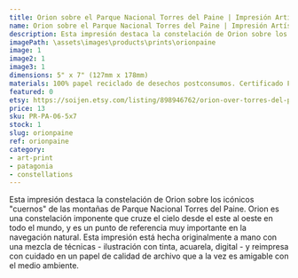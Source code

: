 ```yaml
---
title: Orion sobre el Parque Nacional Torres del Paine | Impresión Artística | Patagonia Chilena | Cielo Austral
name: Orion sobre el Parque Nacional Torres del Paine | Impresión Artística | Patagonia Chilena | Cielo Austral
description: Esta impresión destaca la constelación de Orion sobre los icónicos "cuernos" de las montañas de Parque Nacional Torres del Paine. Esta impresión está hecha originalmente a mano con una mezcla de técnicas - ilustración con tinta, acuarela, digital - y reimpresa con cuidado en un papel de calidad de archivo que a la vez es amigable con el medio ambiente.
imagePath: \assets\images\products\prints\orionpaine
image: 1
image2: 1
image3: 1
dimensions: 5" x 7" (127mm x 178mm)
materials: 100% papel reciclado de desechos postconsumos. Certificado FSC
featured: 0
etsy: https://soijen.etsy.com/listing/898946762/orion-over-torres-del-paine-national?utm_source=Copy&utm_medium=ListingManager&utm_campaign=Share&utm_term=so.lmsm&share_time=1695261207918
price: 13
sku: PR-PA-06-5x7
stock: 1
slug: orionpaine
ref: orionpaine
category:
- art-print
- patagonia
- constellations
---
```

Esta impresión destaca la constelación de Orion sobre los icónicos "cuernos" de las montañas de Parque Nacional Torres del Paine. Orion es una constelación imponente que cruze el cielo desde el este al oeste en todo el mundo, y es un punto de referencia muy importante en la navegación natural. Esta impresión está hecha originalmente a mano con una mezcla de técnicas - ilustración con tinta, acuarela, digital - y reimpresa con cuidado en un papel de calidad de archivo que a la vez es amigable con el medio ambiente.
